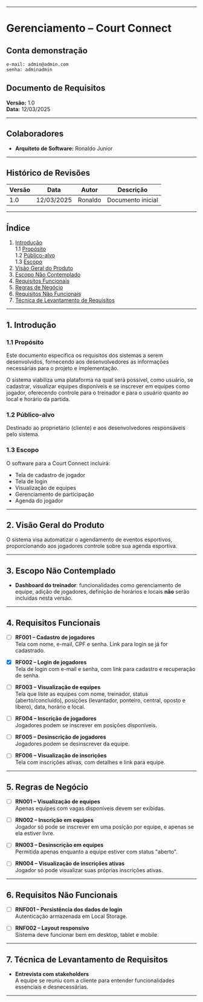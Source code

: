 
---

# Gerenciamento – Court Connect  

## Conta demonstração
```http
e-mail: admin@admin.com
senha: adminadmin
```

## Documento de Requisitos  
**Versão:** 1.0  
**Data:** 12/03/2025  

---

## Colaboradores

- **Arquiteto de Software:** Ronaldo Junior

---

## Histórico de Revisões

| Versão | Data       | Autor   | Descrição         |
|--------|------------|---------|-------------------|
| 1.0    | 12/03/2025 | Ronaldo | Documento inicial |

---

## Índice

1. [Introdução](#1-introdução)  
   1.1 [Propósito](#11-propósito)  
   1.2 [Público-alvo](#12-público-alvo)  
   1.3 [Escopo](#13-escopo)  
2. [Visão Geral do Produto](#2-visão-geral-do-produto)  
3. [Escopo Não Contemplado](#3-escopo-não-contemplado)  
4. [Requisitos Funcionais](#4-requisitos-funcionais)  
5. [Regras de Negócio](#5-regras-de-negócio)  
6. [Requisitos Não Funcionais](#6-requisitos-não-funcionais)  
7. [Técnica de Levantamento de Requisitos](#7-técnica-de-levantamento-de-requisitos)  

---

## 1. Introdução

### 1.1 Propósito

Este documento especifica os requisitos dos sistemas a serem desenvolvidos, fornecendo aos desenvolvedores as informações necessárias para o projeto e implementação.  

O sistema viabiliza uma plataforma na qual será possível, como usuário, se cadastrar, visualizar equipes disponíveis e se inscrever em equipes como jogador, oferecendo controle para o treinador e para o usuário quanto ao local e horário da partida.

### 1.2 Público-alvo

Destinado ao proprietário (cliente) e aos desenvolvedores responsáveis pelo sistema.

### 1.3 Escopo

O software para a Court Connect incluirá:
- Tela de cadastro de jogador
- Tela de login
- Visualização de equipes
- Gerenciamento de participação
- Agenda do jogador

---

## 2. Visão Geral do Produto

O sistema visa automatizar o agendamento de eventos esportivos, proporcionando aos jogadores controle sobre sua agenda esportiva.

---

## 3. Escopo Não Contemplado

- **Dashboard do treinador**: funcionalidades como gerenciamento de equipe, adição de jogadores, definição de horários e locais **não** serão incluídas nesta versão.

---

## 4. Requisitos Funcionais

- [ ] **RF001 – Cadastro de jogadores**  
  Tela com nome, e-mail, CPF e senha. Link para login se já for cadastrado.

- [x] **RF002 – Login de jogadores**  
  Tela de login com e-mail e senha, com link para cadastro e recuperação de senha.

- [ ] **RF003 – Visualização de equipes**  
  Tela que liste as equipes com nome, treinador, status (aberto/concluído), posições (levantador, ponteiro, central, oposto e líbero), data, horário e local.

- [ ] **RF004 – Inscrição de jogadores**  
  Jogadores podem se inscrever em posições disponíveis.

- [ ] **RF005 – Desinscrição de jogadores**  
  Jogadores podem se desinscrever da equipe.

- [ ] **RF006 – Visualização de inscrições**  
  Tela com inscrições ativas, com detalhes e link para equipe.

---

## 5. Regras de Negócio

- [ ] **RN001 – Visualização de equipes**  
  Apenas equipes com vagas disponíveis devem ser exibidas.

- [ ] **RN002 – Inscrição em equipes**  
  Jogador só pode se inscrever em uma posição por equipe, e apenas se ela estiver livre.

- [ ] **RN003 – Desinscrição em equipes**  
  Permitida apenas enquanto a equipe estiver com status "aberto".

- [ ] **RN004 – Visualização de inscrições ativas**  
  Jogador só pode visualizar suas próprias inscrições ativas.

---

## 6. Requisitos Não Funcionais

- [ ] **RNF001 – Persistência dos dados de login**  
  Autenticação armazenada em Local Storage.

- [ ] **RNF002 – Layout responsivo**  
  Sistema deve funcionar bem em desktop, tablet e mobile.

---

## 7. Técnica de Levantamento de Requisitos

- **Entrevista com stakeholders**  
  A equipe se reuniu com a cliente para entender funcionalidades essenciais e desnecessárias.

---
